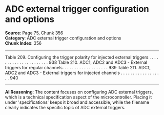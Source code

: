 # ADC external trigger configuration and options

**Source**: Page 75, Chunk 356  
**Category**: ADC external trigger configuration and options  
**Chunk Index**: 356

---

Table 209. Configuring the trigger polarity for injected external triggers . . . . . . . . . . . . . . . . . . . . . . 938
Table 210. ADC1, ADC2 and ADC3 - External triggers for regular channels. . . . . . . . . . . . . . . . . . . 939
Table 211. ADC1, ADC2 and ADC3 - External triggers for injected channels . . . . . . . . . . . . . . . . . . 940

---

**AI Reasoning**: The content focuses on configuring ADC external triggers, which is a technical specification aspect of the microcontroller. Placing it under 'specifications' keeps it broad and accessible, while the filename clearly indicates the specific topic of ADC external triggers.
